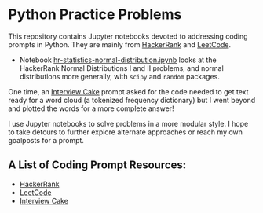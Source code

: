 # Python Practice Problems

This repository contains Jupyter notebooks devoted to addressing coding prompts in Python. They are mainly from [HackerRank](https://hackerrank.com) and [LeetCode](https://leetcode.com/problemset/all/).

* Notebook [hr-statistics-normal-distribution.ipynb](https://github.com/bronwencc/python_practice/blob/master/hr-statistics-normal-distribution.ipynb) looks at the HackerRank Normal Distributions I and II problems, and normal distributions more generally, with `scipy` and `random` packages.

One time, an [Interview Cake](https://www.interviewcake.com/table-of-contents) prompt asked for the code needed to get text ready for a word cloud (a tokenized frequency dictionary) but I went beyond and plotted the words for a more complete answer!

I use Jupyter notebooks to solve problems in a more modular style. I hope to take detours to further explore alternate approaches or reach my own goalposts for a prompt.

## A List of Coding Prompt Resources:
* [HackerRank](https://hackerrank.com)
* [LeetCode](https://leetcode.com/problemset/all/)
* [Interview Cake](https://www.interviewcake.com/table-of-contents)
